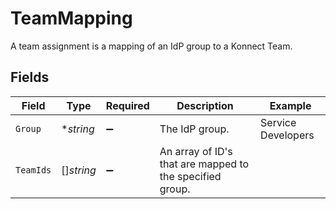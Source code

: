 # TeamMapping

A team assignment is a mapping of an IdP group to a Konnect Team.


## Fields

| Field                                                    | Type                                                     | Required                                                 | Description                                              | Example                                                  |
| -------------------------------------------------------- | -------------------------------------------------------- | -------------------------------------------------------- | -------------------------------------------------------- | -------------------------------------------------------- |
| `Group`                                                  | **string*                                                | :heavy_minus_sign:                                       | The IdP group.                                           | Service Developers                                       |
| `TeamIds`                                                | []*string*                                               | :heavy_minus_sign:                                       | An array of ID's that are mapped to the specified group. |                                                          |